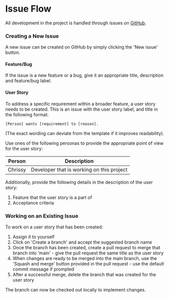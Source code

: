 # Issue Flow

All development in the project is handled through issues on 
[GitHub](https://github.com/k-venkatesan/value-odds-tracker/issues).

### Creating a New Issue
A new issue can be created on GitHub by simply clicking the 'New issue' button.

#### Feature/Bug
If the issue is a new feature or a bug, give it an appropriate title, description and feature/bug label. 

#### User Story
To address a specific requirement within a broader feature, a user story needs to be created. This is an 
issue with the user story label, and title in the following format:

```
[Person] wants [requirement] to [reason].
```
(The exact wording can deviate from the template if it improves readability).

Use ones of the following personas to provide the appropriate point of view for the user story:

| Person   | Description                               |
|----------|-------------------------------------------|
| Chrissy  | Developer that is working on this project |

Additionally, provide the following details in the description of the user story:
1. Feature that the user story is a part of
1. Acceptance criteria 

### Working on an Existing Issue
To work on a user story that has been created:
1. Assign it to yourself
1. Click on 'Create a branch' and accept the suggested branch name
1. Once the branch has been created, create a pull request to merge that branch into 'main' - give the pull request the 
same title as the user story
1. When changes are ready to be merged into the main branch, use the 'Squash and merge' button provided in the pull 
request - use the default commit message if prompted
1. After a successful merge, delete the branch that was created for the user story 

The branch can now be checked out locally to implement changes.
